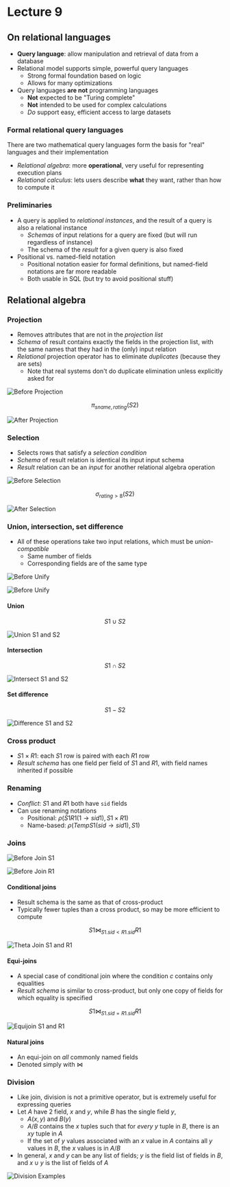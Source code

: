 # Lecture 9

## On relational languages

- **Query language**: allow manipulation and retrieval of data from a database
- Relational model supports simple, powerful query languages
	- Strong formal foundation based on logic
	- Allows for many optimizations
- Query languages **are not** programming languages
	- **Not** expected to be "Turing complete"
	- **Not** intended to be used for complex calculations
	- *Do* support easy, efficient access to large datasets

### Formal relational query languages

There are two mathematical query languages form the basis for "real" languages and their implementation

- *Relational algebra*: more **operational**, very useful for representing execution plans
- *Relational calculus*: lets users describe **what** they want, rather than how to compute it

### Preliminaries

- A query is applied to *relational instances*, and the result of a query is also a relational instance
	- *Schemas* of input relations for a query are fixed (but will run regardless of instance)
	- The schema of the *result* for a given query is also fixed
- Positional vs. named-field notation
	- Positional notation easier for formal definitions, but named-field notations are far more readable
	- Both usable in SQL (but try to avoid positional stuff)

## Relational algebra

### Projection

- Removes attributes that are not in the *projection list*
- *Schema* of result contains exactly the fields in the projection list, with the same names that they had in the (only) input relation
- *Relational* projection operator has to eliminate *duplicates* (because they are sets)
	- Note that real systems don't do duplicate elimination unless explicitly asked for

![Before Projection](./figures/relation-s2.png)

$$
	\pi_{sname, rating} (S2)
$$

![After Projection](./figures/projection-s2.png)

### Selection

- Selects rows that satisfy a *selection condition*
- *Schema* of result relation is identical its input input schema
- *Result* relation can be an *input* for another relational algebra operation

![Before Selection](./figures/relation-s2.png)

$$
	\sigma_{rating > 8} (S2)
$$

![After Selection](./figures/selection-s2.png)

### Union, intersection, set difference

- All of these operations take two input relations, which must be *union-compatible*
	- Same number of fields
	- Corresponding fields are of the same type

![Before Unify](./figures/relation-s1.png)

![Before Unify](./figures/relation-s2.png)

#### Union

$$
	S1 \cup S2
$$

![Union S1 and S2](./figures/union-s1-s2.png)

#### Intersection

$$
	S1 \cap S2
$$

![Intersect S1 and S2](./figures/intersect-s1-s2.png)

#### Set difference

$$
	S1 - S2
$$

![Difference S1 and S2](./figures/difference-s1-s2.png)


### Cross product

- $S1 \times R1$: each $S1$ row is paired with each $R1$ row
- *Result schema* has one field per field of $S1$ and $R1$, with field names inherited if possible

### Renaming

- *Conflict*: $S1$ and $R1$ both have `sid` fields
- Can use renaming notations
	- Positional: $\rho(S1R1(1 \to sid1), S1 \times R1)$
	- Name-based: $\rho(TempS1(sid \to sid1), S1)$

### Joins

![Before Join S1](./figures/relation-s1.png)

![Before Join R1](./figures/relation-r1.png)

#### Conditional joins

- Result schema is the same as that of cross-product
- Typically fewer tuples than a cross product, so may be more efficient to compute

$$
	S1 \bowtie_{S1.sid < R1.sid} R1
$$

![Theta Join S1 and R1](./figures/theta-join-s1-r1.png)

#### Equi-joins

- A special case of conditional join where the condition $c$ contains only equalities
- *Result schema* is similar to cross-product, but only one copy of fields for which equality is specified

$$
	S1 \bowtie_{S1.sid = R1.sid} R1
$$

![Equijoin S1 and R1](./figures/equi-join-s1-r1.png)

#### Natural joins

- An equi-join on *all* commonly named fields
- Denoted simply with $\bowtie$

### Division

- Like join, division is not a primitive operator, but is extremely useful for expressing queries
- Let $A$ have 2 field, $x$ and $y$, while $B$ has the single field $y$,
	- $A(x, y)$ and $B(y)$
	- $A/B$ contains the $x$ tuples such that for *every* $y$ tuple in $B$, there is an $xy$ tuple in $A$
	- If the set of $y$ values associated with an $x$ value in $A$ contains all $y$ values in $B$, the $x$ values is in $A/B$
- In general, $x$ and $y$ can be any list of fields; $y$ is the field list of fields in $B$, and $x \cup y$ is the list of fields of $A$

![Division Examples](./figures/division-examples.png)